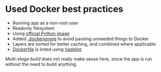 # Used Docker best practices

- Running app as a non-root user
- Readonly filesystem
- Using [official Python image](https://hub.docker.com/_/python)
- Added [.dockerignore](./.dockerignore) to avoid passing unneeded things to Docker
- Layers are sorted for better caching, and combined where applicable
- [Dockerfile](./Dockerfile) is linted using [hadolint](https://github.com/hadolint/hadolint)

*Multi-stage build* does not really make sense here, since the app is run without the need to build anything.
